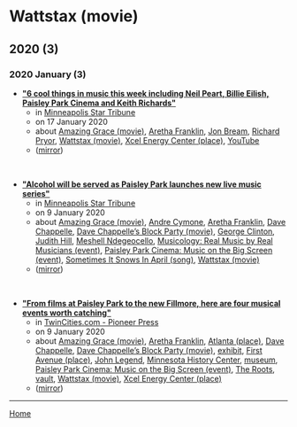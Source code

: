 # Wattstax (movie)

## 2020 (3)

### 2020 January (3)

 - [**"6 cool things in music this week including Neil Peart, Billie Eilish, Paisley Park Cinema and Keith Richards"**](https://www.startribune.com/6-cool-things-in-music-this-week-including-neil-peart-billie-eilish-paisley-park-cinema-and-keith-richards/567079992/)
    - in [Minneapolis Star Tribune](https://www.startribune.com/)
    - on 17 January 2020
    - about [Amazing Grace (movie)](../../../topics/movie/amazing-grace/index.md), [Aretha Franklin](../../../topics/aretha-franklin/index.md), [Jon Bream](../../../topics/jon-bream/index.md), [Richard Pryor](../../../topics/richard-pryor/index.md), [Wattstax (movie)](../../../topics/movie/wattstax/index.md), [Xcel Energy Center (place)](../../../topics/place/xcel-energy-center/index.md), [YouTube](../../../topics/youtube/index.md)
    - ([mirror](https://web.archive.org/web/*/https://www.startribune.com/6-cool-things-in-music-this-week-including-neil-peart-billie-eilish-paisley-park-cinema-and-keith-richards/567079992/))

<br />

 - [**"Alcohol will be served as Paisley Park launches new live music series"**](https://www.startribune.com/live-music-series-at-prince-s-paisley-park-to-kick-off-feb-15-with-meshell-ndegeocello/566830752/)
    - in [Minneapolis Star Tribune](https://www.startribune.com/)
    - on 9 January 2020
    - about [Amazing Grace (movie)](../../../topics/movie/amazing-grace/index.md), [Andre Cymone](../../../topics/andre-cymone/index.md), [Aretha Franklin](../../../topics/aretha-franklin/index.md), [Dave Chappelle](../../../topics/dave-chappelle/index.md), [Dave Chappelle’s Block Party (movie)](../../../topics/movie/dave-chappelle-s-block-party/index.md), [George Clinton](../../../topics/george-clinton/index.md), [Judith Hill](../../../topics/judith-hill/index.md), [Meshell Ndegeocello](../../../topics/meshell-ndegeocello/index.md), [Musicology: Real Music by Real Musicians (event)](../../../topics/event/musicology-real-music-by-real-musicians/index.md), [Paisley Park Cinema: Music on the Big Screen (event)](../../../topics/event/paisley-park-cinema-music-on-the-big-screen/index.md), [Sometimes It Snows In April (song)](../../../topics/song/sometimes-it-snows-in-april/index.md), [Wattstax (movie)](../../../topics/movie/wattstax/index.md)
    - ([mirror](https://web.archive.org/web/*/https://www.startribune.com/live-music-series-at-prince-s-paisley-park-to-kick-off-feb-15-with-meshell-ndegeocello/566830752/))

<br />

 - [**"From films at Paisley Park to the new Fillmore, here are four musical events worth catching"**](https://www.twincities.com/2020/01/09/from-films-at-paisley-park-to-the-new-fillmore-here-are-four-musical-events-worth-catching/)
    - in [TwinCities.com - Pioneer Press](https://www.twincities.com/)
    - on 9 January 2020
    - about [Amazing Grace (movie)](../../../topics/movie/amazing-grace/index.md), [Aretha Franklin](../../../topics/aretha-franklin/index.md), [Atlanta (place)](../../../topics/place/atlanta/index.md), [Dave Chappelle](../../../topics/dave-chappelle/index.md), [Dave Chappelle’s Block Party (movie)](../../../topics/movie/dave-chappelle-s-block-party/index.md), [exhibit](../../../topics/exhibit/index.md), [First Avenue (place)](../../../topics/place/first-avenue/index.md), [John Legend](../../../topics/john-legend/index.md), [Minnesota History Center](../../../topics/minnesota-history-center/index.md), [museum](../../../topics/museum/index.md), [Paisley Park Cinema: Music on the Big Screen (event)](../../../topics/event/paisley-park-cinema-music-on-the-big-screen/index.md), [The Roots](../../../topics/the-roots/index.md), [vault](../../../topics/vault/index.md), [Wattstax (movie)](../../../topics/movie/wattstax/index.md), [Xcel Energy Center (place)](../../../topics/place/xcel-energy-center/index.md)
    - ([mirror](https://web.archive.org/web/*/https://www.twincities.com/2020/01/09/from-films-at-paisley-park-to-the-new-fillmore-here-are-four-musical-events-worth-catching/))

----

[Home](../index.md)
